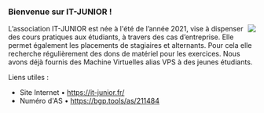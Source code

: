 ### Bienvenue sur IT-JUNIOR !

<img src="https://it-junior.fr/Models/v1/images/logo.png" align="right"/>

L’association IT-JUNIOR est née à l'été de l’année 2021, vise à dispenser des cours pratiques aux étudiants, à travers des cas d’entreprise. Elle permet également les placements de stagiaires et alternants. Pour cela elle recherche régulièrement des dons de matériel pour les exercices. Nous avons déjà fournis des Machine Virtuelles alias VPS à des jeunes étudiants.
<br>

Liens utiles :
- Site Internet • https://it-junior.fr/
- Numéro d'AS   • https://bgp.tools/as/211484
